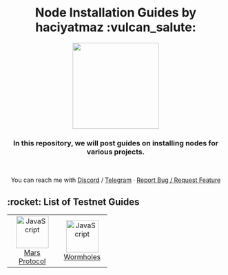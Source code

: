 <h1 align="center">Node Installation Guides by haciyatmaz :vulcan_salute:</h1>
<p align="center">
	<img height="200" height="auto" src="https://avatars.githubusercontent.com/u/35812219"></br>
<h3 align="center">In this repository, we will post guides on installing nodes for various projects.</h3></br>
	</p>

<p align="center">
You can reach me with <a href="https://discord.com/users/401788522765484043">Discord</a> / <a href="https://t.me/haciyatmaz">Telegram</a>  ·  <a href="https://github.com/hcytmz/Node-Installation-Guides/issues">Report Bug / Request Feature</a>   
	</p>


<h2 align="left" id="list-testnets"> :rocket: List of Testnet Guides</h2>
<table width='100%'>
  <tr>
    <td align="center" width="100">
      <a href="./Mars Protocol">
        <img src="https://github.com/hcytmz/Testnet-Guides/blob/main/logos/mars.svg" width="75" height="75" alt="JavaScript" />
      </a>
      <br>
      <a href="./Mars Protocol"> Mars Protocol
      </a>
    </td>
    <td align="center" width="100">
      <a href="./Wormholes">
        <img src="https://github.com/hcytmz/Testnet-Guides/blob/main/logos/wormholes.png" width="75" height="75" alt="JavaScript" />
      </a>
      <br>
      <a href="./Wormholes"> Wormholes
      </a>
    </td>
  </tr>
</table>
<br>
